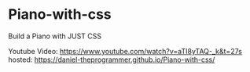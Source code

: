 # Piano-with-css
Build a Piano with JUST CSS

Youtube Video: https://www.youtube.com/watch?v=aTI8yTAQ-_k&t=27s
hosted: https://daniel-theprogrammer.github.io/Piano-with-css/
